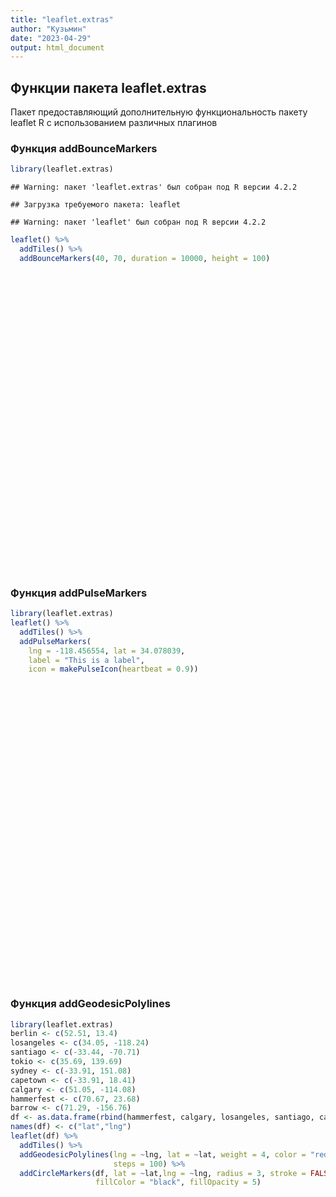 ```yaml
---
title: "leaflet.extras"
author: "Кузьмин"
date: "2023-04-29"
output: html_document
---
```


<script src="/rmarkdown-libs/htmlwidgets/htmlwidgets.js"></script>
<script src="/rmarkdown-libs/jquery/jquery.min.js"></script>
<link href="/rmarkdown-libs/leaflet/leaflet.css" rel="stylesheet" />
<script src="/rmarkdown-libs/leaflet/leaflet.js"></script>
<link href="/rmarkdown-libs/leafletfix/leafletfix.css" rel="stylesheet" />
<script src="/rmarkdown-libs/proj4/proj4.min.js"></script>
<script src="/rmarkdown-libs/Proj4Leaflet/proj4leaflet.js"></script>
<link href="/rmarkdown-libs/rstudio_leaflet/rstudio_leaflet.css" rel="stylesheet" />
<script src="/rmarkdown-libs/leaflet-binding/leaflet.js"></script>
<script src="/rmarkdown-libs/lfx-bouncemarker/lfx-bouncemarker-prod.js"></script>
<script src="/rmarkdown-libs/lfx-bouncemarker/lfx-bouncemarker-bindings.js"></script>
<script src="/rmarkdown-libs/htmlwidgets/htmlwidgets.js"></script>
<script src="/rmarkdown-libs/jquery/jquery.min.js"></script>
<link href="/rmarkdown-libs/leaflet/leaflet.css" rel="stylesheet" />
<script src="/rmarkdown-libs/leaflet/leaflet.js"></script>
<link href="/rmarkdown-libs/leafletfix/leafletfix.css" rel="stylesheet" />
<script src="/rmarkdown-libs/proj4/proj4.min.js"></script>
<script src="/rmarkdown-libs/Proj4Leaflet/proj4leaflet.js"></script>
<link href="/rmarkdown-libs/rstudio_leaflet/rstudio_leaflet.css" rel="stylesheet" />
<script src="/rmarkdown-libs/leaflet-binding/leaflet.js"></script>
<link href="/rmarkdown-libs/lfx-pulse-icon/lfx-pulse-icon-prod.css" rel="stylesheet" />
<script src="/rmarkdown-libs/lfx-pulse-icon/lfx-pulse-icon-prod.js"></script>
<script src="/rmarkdown-libs/lfx-pulse-icon/lfx-pulse-icon-bindings.js"></script>
<script src="/rmarkdown-libs/htmlwidgets/htmlwidgets.js"></script>
<script src="/rmarkdown-libs/jquery/jquery.min.js"></script>
<link href="/rmarkdown-libs/leaflet/leaflet.css" rel="stylesheet" />
<script src="/rmarkdown-libs/leaflet/leaflet.js"></script>
<link href="/rmarkdown-libs/leafletfix/leafletfix.css" rel="stylesheet" />
<script src="/rmarkdown-libs/proj4/proj4.min.js"></script>
<script src="/rmarkdown-libs/Proj4Leaflet/proj4leaflet.js"></script>
<link href="/rmarkdown-libs/rstudio_leaflet/rstudio_leaflet.css" rel="stylesheet" />
<script src="/rmarkdown-libs/leaflet-binding/leaflet.js"></script>
<script src="/rmarkdown-libs/lfx-geodesic/lfx-geodesic-prod.js"></script>
<script src="/rmarkdown-libs/lfx-geodesic/lfx-geodesic-bindings.js"></script>

## Функции пакета leaflet.extras

Пакет предоставляющий дополнительную функциональность пакету leaflet R с использованием различных плагинов

### Функция addBounceMarkers

``` r
library(leaflet.extras)
```

    ## Warning: пакет 'leaflet.extras' был собран под R версии 4.2.2

    ## Загрузка требуемого пакета: leaflet

    ## Warning: пакет 'leaflet' был собран под R версии 4.2.2

``` r
leaflet() %>%
  addTiles() %>%
  addBounceMarkers(40, 70, duration = 10000, height = 100)
```

<div class="leaflet html-widget html-fill-item-overflow-hidden html-fill-item" id="htmlwidget-1" style="width:672px;height:480px;"></div>
<script type="application/json" data-for="htmlwidget-1">{"x":{"options":{"crs":{"crsClass":"L.CRS.EPSG3857","code":null,"proj4def":null,"projectedBounds":null,"options":{}}},"calls":[{"method":"addTiles","args":["https://{s}.tile.openstreetmap.org/{z}/{x}/{y}.png",null,null,{"minZoom":0,"maxZoom":18,"tileSize":256,"subdomains":"abc","errorTileUrl":"","tms":false,"noWrap":false,"zoomOffset":0,"zoomReverse":false,"opacity":1,"zIndex":1,"detectRetina":false,"attribution":"&copy; <a href=\"https://openstreetmap.org\">OpenStreetMap<\/a> contributors, <a href=\"https://creativecommons.org/licenses/by-sa/2.0/\">CC-BY-SA<\/a>"}]},{"method":"addBounceMarkers","args":[40,70,10000,100]}]},"evals":[],"jsHooks":[]}</script>

### Функция addPulseMarkers

``` r
library(leaflet.extras)
leaflet() %>%
  addTiles() %>%
  addPulseMarkers(
    lng = -118.456554, lat = 34.078039,
    label = "This is a label",
    icon = makePulseIcon(heartbeat = 0.9))
```

<div class="leaflet html-widget html-fill-item-overflow-hidden html-fill-item" id="htmlwidget-2" style="width:672px;height:480px;"></div>
<script type="application/json" data-for="htmlwidget-2">{"x":{"options":{"crs":{"crsClass":"L.CRS.EPSG3857","code":null,"proj4def":null,"projectedBounds":null,"options":{}}},"calls":[{"method":"addTiles","args":["https://{s}.tile.openstreetmap.org/{z}/{x}/{y}.png",null,null,{"minZoom":0,"maxZoom":18,"tileSize":256,"subdomains":"abc","errorTileUrl":"","tms":false,"noWrap":false,"zoomOffset":0,"zoomReverse":false,"opacity":1,"zIndex":1,"detectRetina":false,"attribution":"&copy; <a href=\"https://openstreetmap.org\">OpenStreetMap<\/a> contributors, <a href=\"https://creativecommons.org/licenses/by-sa/2.0/\">CC-BY-SA<\/a>"}]},{"method":"addPulseMarkers","args":[34.078039,-118.456554,{"color":"#ff0000","iconSize":12,"animate":true,"heartbeat":0.9},null,null,{"interactive":true,"draggable":false,"keyboard":true,"title":"","alt":"","zIndexOffset":0,"opacity":1,"riseOnHover":false,"riseOffset":250},null,null,null,null,"This is a label",null]}],"limits":{"lat":[34.078039,34.078039],"lng":[-118.456554,-118.456554]}},"evals":[],"jsHooks":[]}</script>

### Функция addGeodesicPolylines

``` r
library(leaflet.extras)
berlin <- c(52.51, 13.4)
losangeles <- c(34.05, -118.24)
santiago <- c(-33.44, -70.71)
tokio <- c(35.69, 139.69)
sydney <- c(-33.91, 151.08)
capetown <- c(-33.91, 18.41)
calgary <- c(51.05, -114.08)
hammerfest <- c(70.67, 23.68)
barrow <- c(71.29, -156.76)
df <- as.data.frame(rbind(hammerfest, calgary, losangeles, santiago, capetown, tokio, barrow))
names(df) <- c("lat","lng")
leaflet(df) %>%
  addTiles() %>%
  addGeodesicPolylines(lng = ~lng, lat = ~lat, weight = 4, color = "red",
                       steps = 100) %>%
  addCircleMarkers(df, lat = ~lat,lng = ~lng, radius = 3, stroke = FALSE,
                   fillColor = "black", fillOpacity = 5)
```

<div class="leaflet html-widget html-fill-item-overflow-hidden html-fill-item" id="htmlwidget-3" style="width:672px;height:480px;"></div>
<script type="application/json" data-for="htmlwidget-3">{"x":{"options":{"crs":{"crsClass":"L.CRS.EPSG3857","code":null,"proj4def":null,"projectedBounds":null,"options":{}}},"calls":[{"method":"addTiles","args":["https://{s}.tile.openstreetmap.org/{z}/{x}/{y}.png",null,null,{"minZoom":0,"maxZoom":18,"tileSize":256,"subdomains":"abc","errorTileUrl":"","tms":false,"noWrap":false,"zoomOffset":0,"zoomReverse":false,"opacity":1,"zIndex":1,"detectRetina":false,"attribution":"&copy; <a href=\"https://openstreetmap.org\">OpenStreetMap<\/a> contributors, <a href=\"https://creativecommons.org/licenses/by-sa/2.0/\">CC-BY-SA<\/a>"}]},{"method":"addGeodesicPolylines","args":[[[[{"lng":[23.68,-114.08,-118.24,-70.71,18.41,139.69,-156.76],"lat":[70.67,51.05,34.05,-33.44,-33.91,35.69,71.29]}]]],null,null,{"interactive":true,"className":"","steps":100,"wrap":true,"stroke":true,"color":"red","weight":4,"opacity":0.5,"dashArray":null,"smoothFactor":1,"noClip":false},null,null,null,null,null]},{"method":"addCircleMarkers","args":[[70.67,51.05,34.05,-33.44,-33.91,35.69,71.29],[23.68,-114.08,-118.24,-70.71,18.41,139.69,-156.76],3,{"lat":[70.67,51.05,34.05,-33.44,-33.91,35.69,71.29],"lng":[23.68,-114.08,-118.24,-70.71,18.41,139.69,-156.76]},null,{"interactive":true,"className":"","stroke":false,"color":"#03F","weight":5,"opacity":0.5,"fill":true,"fillColor":"black","fillOpacity":5},null,null,null,null,null,{"interactive":false,"permanent":false,"direction":"auto","opacity":1,"offset":[0,0],"textsize":"10px","textOnly":false,"className":"","sticky":true},null]}],"limits":{"lat":[-33.91,71.29],"lng":[-156.76,139.69]}},"evals":[],"jsHooks":[]}</script>

